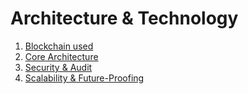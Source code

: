 # Architecture & Technology

1. [Blockchain used](https://middlemint-1.gitbook.io/middlemint-docs/architecture-and-technology/blockchain-used)
2. [Core Architecture](https://middlemint-1.gitbook.io/middlemint-docs/architecture-and-technology/core-architecture)
3. [Security & Audit](https://middlemint-1.gitbook.io/middlemint-docs/architecture-and-technology/security-and-audit)
4. [Scalability & Future-Proofing](https://middlemint-1.gitbook.io/middlemint-docs/architecture-and-technology/scalability-and-future-proofing)
